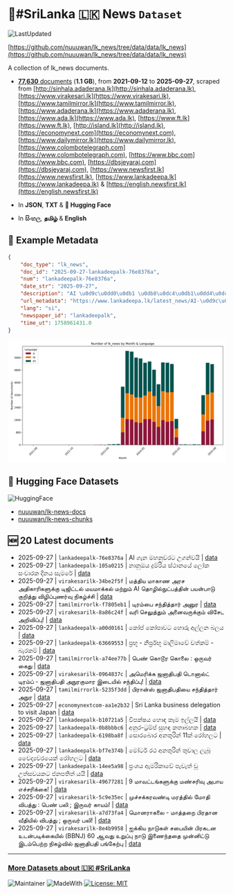 # 📄#SriLanka 🇱🇰 News `Dataset`

![LastUpdated](https://img.shields.io/badge/last_updated-2025--09--27_14:05:56-green)

[https://github.com/nuuuwan/lk_news/tree/data/data/lk_news](https://github.com/nuuuwan/lk_news/tree/data/data/lk_news)

A collection of lk_news documents.

- [**77,630** documents](https://github.com/nuuuwan/lk_news/tree/data/data/lk_news) (**1.1 GB**), from **2021-09-12** to **2025-09-27**, scraped from [http://sinhala.adaderana.lk](http://sinhala.adaderana.lk), [https://www.virakesari.lk](https://www.virakesari.lk), [https://www.tamilmirror.lk](https://www.tamilmirror.lk), [https://www.adaderana.lk](https://www.adaderana.lk), [https://www.ada.lk](https://www.ada.lk), [https://www.ft.lk](https://www.ft.lk), [http://island.lk](http://island.lk), [https://economynext.com](https://economynext.com), [https://www.dailymirror.lk](https://www.dailymirror.lk), [https://www.colombotelegraph.com](https://www.colombotelegraph.com), [https://www.bbc.com](https://www.bbc.com), [https://dbsjeyaraj.com](https://dbsjeyaraj.com), [https://www.newsfirst.lk](https://www.newsfirst.lk), [https://www.lankadeepa.lk](https://www.lankadeepa.lk) & [https://english.newsfirst.lk](https://english.newsfirst.lk)

- In **JSON**, **TXT** & **🤗 Hugging Face**

- In **සිංහල**, **தமிழ்** & **English**

## 📝 Example Metadata

```json
{
    "doc_type": "lk_news",
    "doc_id": "2025-09-27-lankadeepalk-76e8376a",
    "num": "lankadeepalk-76e8376a",
    "date_str": "2025-09-27",
    "description": "AI \u0d9c\u0dd0\u0db1 \u0db8\u0dc4\u0db1\u0dd4\u0dc0\u0dbb\u0da7 \u0d8b\u0d9c\u0db1\u0dca\u0dc0\u0dba\u0dd2",
    "url_metadata": "https://www.lankadeepa.lk/latest_news/AI-\u0d9c\u0db1-\u0db8\u0dc4\u0db1\u0dc0\u0dbb\u0da7-\u0d8b\u0d9c\u0db1\u0dc0\u0dba/1-680312",
    "lang": "si",
    "newspaper_id": "lankadeepalk",
    "time_ut": 1758961431.0
}
```

![Chart](https://raw.githubusercontent.com/nuuuwan/lk_news/refs/heads/data/data/lk_news/docs_by_month_and_lang.png)

## 🤗 Hugging Face Datasets

![HuggingFace](https://img.shields.io/badge/-HuggingFace-FDEE21?style=for-the-badge&logo=HuggingFace)

- [nuuuwan/lk-news-docs](https://huggingface.co/datasets/nuuuwan/lk-news-docs)
- [nuuuwan/lk-news-chunks](https://huggingface.co/datasets/nuuuwan/lk-news-chunks)

## 🆕 20 Latest documents

- 2025-09-27 | `lankadeepalk-76e8376a` | AI ගැන මහනුවරට උගන්වයි | [data](https://github.com/nuuuwan/lk_news/tree/data/data/lk_news/2020s/2025/2025-09-27-lankadeepalk-76e8376a)
- 2025-09-27 | `lankadeepalk-105a0215` | නානුඔය දුම්රිය ස්ථානයේ ලෝක සංචාරක දිනය සැමරේ | [data](https://github.com/nuuuwan/lk_news/tree/data/data/lk_news/2020s/2025/2025-09-27-lankadeepalk-105a0215)
- 2025-09-27 | `virakesarilk-34be2f5f` | மத்திய மாகாண அரச அதிகாரிகளுக்கு டிஜிட்டல் மயமாக்கல் மற்றும் AI தொழில்நுட்பத்தின் பயன்பாடு குறித்து விழிப்புணர்வு நிகழ்ச்சி | [data](https://github.com/nuuuwan/lk_news/tree/data/data/lk_news/2020s/2025/2025-09-27-virakesarilk-34be2f5f)
- 2025-09-27 | `tamilmirrorlk-f7805eb1` | டிரம்பை சந்தித்தார் அனுர | [data](https://github.com/nuuuwan/lk_news/tree/data/data/lk_news/2020s/2025/2025-09-27-tamilmirrorlk-f7805eb1)
- 2025-09-27 | `virakesarilk-8a86c24f` | வரி செலுத்தும் அனைவருக்கும் விசேட அறிவிப்பு! | [data](https://github.com/nuuuwan/lk_news/tree/data/data/lk_news/2020s/2025/2025-09-27-virakesarilk-8a86c24f)
- 2025-09-27 | `lankadeepalk-a00d0161` | කෝප් කෝපාවට හොරු අල්ලන බලය | [data](https://github.com/nuuuwan/lk_news/tree/data/data/lk_news/2020s/2025/2025-09-27-lankadeepalk-a00d0161)
- 2025-09-27 | `lankadeepalk-63669553` | ප්‍රභූ - නිර්ප්‍රභූ මාලිමාවේ වත්කම් - බැරකම් | [data](https://github.com/nuuuwan/lk_news/tree/data/data/lk_news/2020s/2025/2025-09-27-lankadeepalk-63669553)
- 2025-09-27 | `tamilmirrorlk-a74ee77b` | பெண் கொடூர கொலை : ஒருவர் கைது | [data](https://github.com/nuuuwan/lk_news/tree/data/data/lk_news/2020s/2025/2025-09-27-tamilmirrorlk-a74ee77b)
- 2025-09-27 | `virakesarilk-0964837c` | அமெரிக்க ஜனாதிபதி டொனால்ட் டிரம்ப் - ஜனாதிபதி அநுரகுமார இடையில் சந்திப்பு! | [data](https://github.com/nuuuwan/lk_news/tree/data/data/lk_news/2020s/2025/2025-09-27-virakesarilk-0964837c)
- 2025-09-27 | `tamilmirrorlk-5235f3dd` | பிரான்ஸ் ஜனாதிபதியை சந்தித்தார் அநுர | [data](https://github.com/nuuuwan/lk_news/tree/data/data/lk_news/2020s/2025/2025-09-27-tamilmirrorlk-5235f3dd)
- 2025-09-27 | `economynextcom-aa1e2b32` | Sri Lanka business delegation to visit Japan | [data](https://github.com/nuuuwan/lk_news/tree/data/data/lk_news/2020s/2025/2025-09-27-economynextcom-aa1e2b32)
- 2025-09-27 | `lankadeepalk-b10721a5` | විපක්ෂය හොඳ කෑම  ඉල්ලයි | [data](https://github.com/nuuuwan/lk_news/tree/data/data/lk_news/2020s/2025/2025-09-27-lankadeepalk-b10721a5)
- 2025-09-27 | `lankadeepalk-0b8bbbc6` | අනුර-ට්‍රම්ප් සුහඳ කතාබහක | [data](https://github.com/nuuuwan/lk_news/tree/data/data/lk_news/2020s/2025/2025-09-27-lankadeepalk-0b8bbbc6)
- 2025-09-27 | `lankadeepalk-6198ba8f` | සොරබොර අනතුරින් 11ක් රෝහලට | [data](https://github.com/nuuuwan/lk_news/tree/data/data/lk_news/2020s/2025/2025-09-27-lankadeepalk-6198ba8f)
- 2025-09-27 | `lankadeepalk-bf7e374b` | මෝටර් රථ අනතුරින් තුවාල ලැබූ වෛද්‍යවරයෙක් රෝහලට | [data](https://github.com/nuuuwan/lk_news/tree/data/data/lk_news/2020s/2025/2025-09-27-lankadeepalk-bf7e374b)
- 2025-09-27 | `lankadeepalk-14ee5a98` | ප්‍රංශය ඇමරිකාවේ පැවැත් වූ උත්සවයකට ජනපතිත් යයි | [data](https://github.com/nuuuwan/lk_news/tree/data/data/lk_news/2020s/2025/2025-09-27-lankadeepalk-14ee5a98)
- 2025-09-27 | `virakesarilk-49677281` | 9 மாவட்டங்களுக்கு மண்சரிவு அபாய எச்சரிக்கை! | [data](https://github.com/nuuuwan/lk_news/tree/data/data/lk_news/2020s/2025/2025-09-27-virakesarilk-49677281)
- 2025-09-27 | `virakesarilk-5c9e35ec` | முச்சக்கரவண்டி மரத்தில் மோதி விபத்து : பெண் பலி ; இருவர் காயம்! | [data](https://github.com/nuuuwan/lk_news/tree/data/data/lk_news/2020s/2025/2025-09-27-virakesarilk-5c9e35ec)
- 2025-09-27 | `virakesarilk-a7d73fa4` | மொனராகலை - மாத்தறை பிரதான வீதியில் விபத்து ; ஒருவர் பலி! | [data](https://github.com/nuuuwan/lk_news/tree/data/data/lk_news/2020s/2025/2025-09-27-virakesarilk-a7d73fa4)
- 2025-09-27 | `virakesarilk-8e4b9958` | ஐக்கிய நாடுகள் சபையின் பிரகடன உடன்படிக்கையில் (BBNJ) 60 ஆவது உறுப்பு நாடு இணைந்ததை முன்னிட்டு இடம்பெற்ற நிகழ்வில் ஜனாதிபதி பங்கேற்பு | [data](https://github.com/nuuuwan/lk_news/tree/data/data/lk_news/2020s/2025/2025-09-27-virakesarilk-8e4b9958)

---

### [More Datasets about 🇱🇰 #SriLanka](https://github.com/nuuuwan/lk_datasets)

![Maintainer](https://img.shields.io/badge/maintainer-nuuuwan-red)
![MadeWith](https://img.shields.io/badge/made_with-python-blue)
[![License: MIT](https://img.shields.io/badge/License-MIT-yellow.svg)](https://opensource.org/licenses/MIT)
